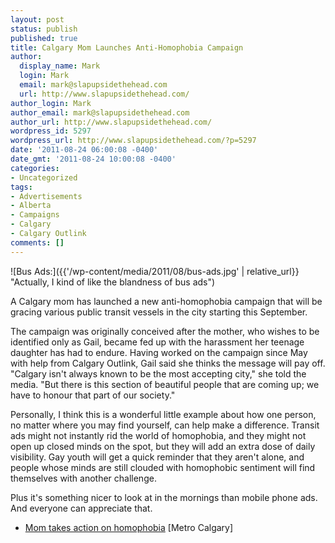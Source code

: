 ```yaml
---
layout: post
status: publish
published: true
title: Calgary Mom Launches Anti-Homophobia Campaign
author:
  display_name: Mark
  login: Mark
  email: mark@slapupsidethehead.com
  url: http://www.slapupsidethehead.com/
author_login: Mark
author_email: mark@slapupsidethehead.com
author_url: http://www.slapupsidethehead.com/
wordpress_id: 5297
wordpress_url: http://www.slapupsidethehead.com/?p=5297
date: '2011-08-24 06:00:08 -0400'
date_gmt: '2011-08-24 10:00:08 -0400'
categories:
- Uncategorized
tags:
- Advertisements
- Alberta
- Campaigns
- Calgary
- Calgary Outlink
comments: []
---
```

![Bus Ads:]({{'/wp-content/media/2011/08/bus-ads.jpg' | relative_url}} "Actually, I kind of like the blandness of bus ads")

A Calgary mom has launched a new anti-homophobia campaign that will be gracing various public transit vessels in the city starting this September.

The campaign was originally conceived after the mother, who wishes to be identified only as Gail, became fed up with the harassment her teenage daughter has had to endure. Having worked on the campaign since May with help from Calgary Outlink, Gail said she thinks the message will pay off. "Calgary isn't always known to be the most accepting city," she told the media. "But there is this section of beautiful people that are coming up; we have to honour that part of our society."

Personally, I think this is a wonderful little example about how one person, no matter where you may find yourself, can help make a difference. Transit ads might not instantly rid the world of homophobia, and they might not open up closed minds on the spot, but they will add an extra dose of daily visibility. Gay youth will get a quick reminder that they aren't alone, and people whose minds are still clouded with homophobic sentiment will find themselves with another challenge.

Plus it's something nicer to look at in the mornings than mobile phone ads. And everyone can appreciate that.

- [Mom takes action on homophobia](http://www.metronews.ca/calgary/local/article/949598--mom-takes-action-on-homophobia) [Metro Calgary]
